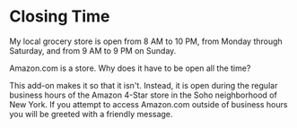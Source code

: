 # Closing Time

My local grocery store is open from 8 AM to 10 PM, from Monday through Saturday,
and from 9 AM to 9 PM on Sunday.

Amazon.com is a store. Why does it have to be open all the time?

This add-on makes it so that it isn't. Instead, it is open during the regular
business hours of the Amazon 4-Star store in the Soho neighborhood of New York.
If you attempt to access Amazon.com outside of business hours you will be
greeted with a friendly message.
